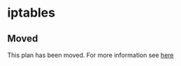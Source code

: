 # iptables

## Moved

This plan has been moved. For more information see [here](https://github.com/habitat-sh/core-plans#additional-plans)

